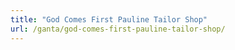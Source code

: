 ```yaml
---
title: "God Comes First Pauline Tailor Shop"
url: /ganta/god-comes-first-pauline-tailor-shop/
---
```

